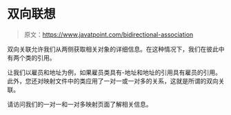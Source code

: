# 双向联想

> 原文：<https://www.javatpoint.com/bidirectional-association>

双向关联允许我们从两侧获取相关对象的详细信息。在这种情况下，我们在彼此中有两个类的引用。

让我们以雇员和地址为例，如果雇员类具有-地址和地址的引用具有雇员的引用。此外，您还对映射文件中的类应用了一对一或一对多的关系，这就是所谓的双向关联。

请访问我们的一对一和一对多映射页面了解相关信息。